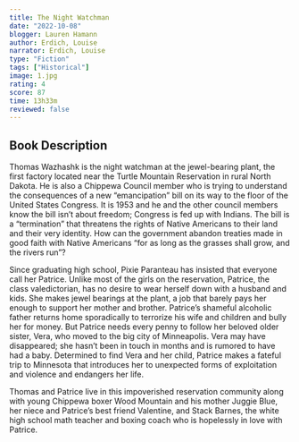```yaml
---
title: The Night Watchman
date: "2022-10-08"
blogger: Lauren Hamann
author: Erdich, Louise
narrator: Erdich, Louise
type: "Fiction"
tags: ["Historical"]
image: 1.jpg
rating: 4
score: 87
time: 13h33m
reviewed: false
---
```


## Book Description

Thomas Wazhashk is the night watchman at the jewel-bearing plant, the first factory located near the Turtle Mountain Reservation in rural North Dakota. He is also a Chippewa Council member who is trying to understand the consequences of a new “emancipation” bill on its way to the floor of the United States Congress. It is 1953 and he and the other council members know the bill isn’t about freedom; Congress is fed up with Indians. The bill is a “termination” that threatens the rights of Native Americans to their land and their very identity. How can the government abandon treaties made in good faith with Native Americans “for as long as the grasses shall grow, and the rivers run”?

Since graduating high school, Pixie Paranteau has insisted that everyone call her Patrice. Unlike most of the girls on the reservation, Patrice, the class valedictorian, has no desire to wear herself down with a husband and kids. She makes jewel bearings at the plant, a job that barely pays her enough to support her mother and brother. Patrice’s shameful alcoholic father returns home sporadically to terrorize his wife and children and bully her for money. But Patrice needs every penny to follow her beloved older sister, Vera, who moved to the big city of Minneapolis. Vera may have disappeared; she hasn’t been in touch in months and is rumored to have had a baby. Determined to find Vera and her child, Patrice makes a fateful trip to Minnesota that introduces her to unexpected forms of exploitation and violence and endangers her life.

Thomas and Patrice live in this impoverished reservation community along with young Chippewa boxer Wood Mountain and his mother Juggie Blue, her niece and Patrice’s best friend Valentine, and Stack Barnes, the white high school math teacher and boxing coach who is hopelessly in love with Patrice.
